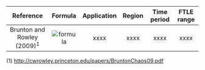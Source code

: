 | Reference | Formula | Application | Region | Time period | FTLE range |
| :-: | :-: | :-: | :-: | :-: | :-: |
| Brunton and Rowley (2009)<sup>1</sup> | ![formula](https://latex.codecogs.com/svg.image?%5Cfrac%7B1%7D%7B%5Cleft%7CT%20%5Cright%7C%7Dlog%5Csqrt%7B%5Clambda%20_%7Bmax%7D%5Cleft%20(%20%5CDelta%20%5Cleft%20(%20x%20%5Cright%20)%20%5Cright%20)%7D%20) | xxxx | xxxx | xxxx | xxxx |


(1) http://cwrowley.princeton.edu/papers/BruntonChaos09.pdf
